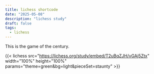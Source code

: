 ```yaml
---
title: lichess shortcode
date: "2025-05-08"
description: "lichess study"
draft: false
tags:
  - lichess
---
```

This is the game of the century. 

{{< lichess src="https://lichess.org/study/embed/T2uBqZJH/vGAj5Ztx"
    width="100%" height="100%"
    params="theme=green&bg=light&pieceSet=staunty" >}}
